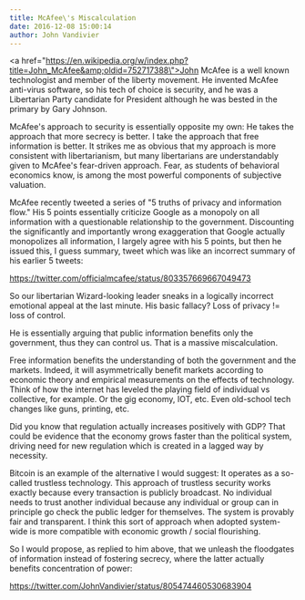```yaml
---
title: McAfee\'s Miscalculation
date: 2016-12-08 15:00:14
author: John Vandivier
---
```




<a href=\"https://en.wikipedia.org/w/index.php?title=John_McAfee&amp;oldid=752717388\">John McAfee</a> is a well known technologist and member of the liberty movement. He invented McAfee anti-virus software, so his tech of choice is security, and he was a Libertarian Party candidate for President although he was bested in the primary by Gary Johnson.

McAfee's approach to security is essentially opposite my own: He takes the approach that more secrecy is better. I take the approach that free information is better. It strikes me as obvious that my approach is more consistent with libertarianism, but many libertarians are understandably given to McAfee's fear-driven approach. Fear, as students of behavioral economics know, is among the most powerful components of subjective valuation.

McAfee recently tweeted a series of \"5 truths of privacy and information flow.\" His 5 points essentially criticize Google as a monopoly on all information with a questionable relationship to the government. Discounting the significantly and importantly wrong exaggeration that Google actually monopolizes all information, I largely agree with his 5 points, but then he issued this, I guess summary, tweet which was like an incorrect summary of his earlier 5 tweets:

https://twitter.com/officialmcafee/status/803357669667049473

So our libertarian Wizard-looking leader sneaks in a logically incorrect emotional appeal at the last minute. His basic fallacy? Loss of privacy != loss of control.

He is essentially arguing that public information benefits only the government, thus they can control us. That is a massive miscalculation.

Free information benefits the understanding of both the government and the markets. Indeed, it will asymmetrically benefit markets according to economic theory and empirical measurements on the effects of technology. Think of how the internet has leveled the playing field of individual vs collective, for example. Or the gig economy, IOT, etc. Even old-school tech changes like guns, printing, etc.

Did you know that regulation actually increases positively with GDP? That could be evidence that the economy grows faster than the political system, driving need for new regulation which is created in a lagged way by necessity.

Bitcoin is an example of the alternative I would suggest: It operates as a so-called trustless technology. This approach of trustless security works exactly because every transaction is publicly broadcast. No individual needs to trust another individual because any individual or group can in principle go check the public ledger for themselves. The system is provably fair and transparent. I think this sort of approach when adopted system-wide is more compatible with economic growth / social flourishing.

So I would propose, as replied to him above, that we unleash the floodgates of information instead of fostering secrecy, where the latter actually benefits concentration of power:

https://twitter.com/JohnVandivier/status/805474460530683904

&nbsp;